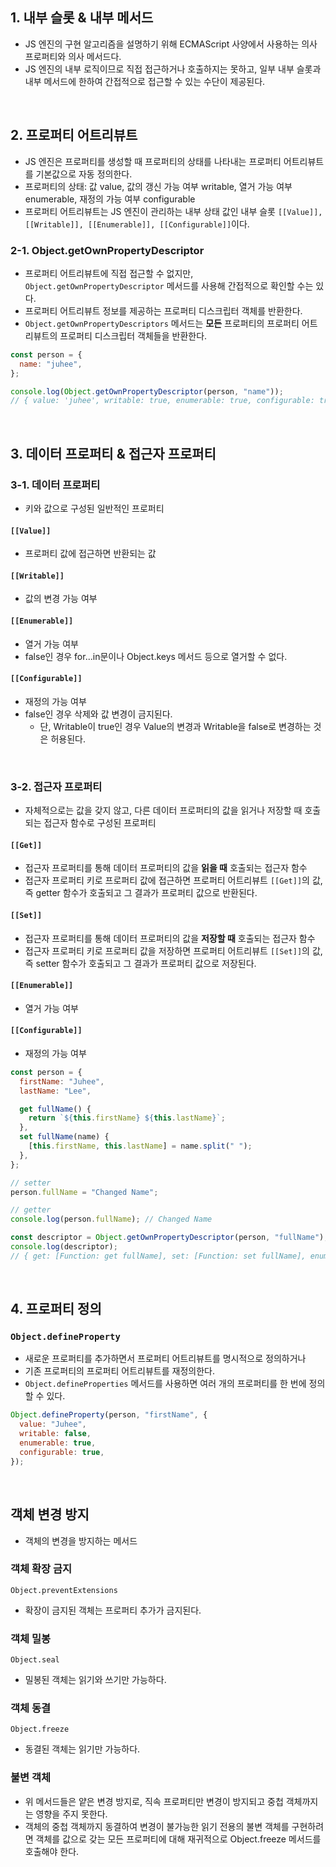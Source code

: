 ## 1. 내부 슬롯 & 내부 메서드
- JS 엔진의 구현 알고리즘을 설명하기 위해 ECMAScript 사양에서 사용하는 의사 프로퍼티와 의사 메서드다.
- JS 엔진의 내부 로직이므로 직접 접근하거나 호출하지는 못하고, 일부 내부 슬롯과 내부 메서드에 한하여 간접적으로 접근할 수 있는 수단이 제공된다.

<br/>

## 2. 프로퍼티 어트리뷰트
- JS 엔진은 프로퍼티를 생성할 때 프로퍼티의 상태를 나타내는 프로퍼티 어트리뷰트를 기본값으로 자동 정의한다.
- 프로퍼티의 상태: 값 value, 값의 갱신 가능 여부 writable, 열거 가능 여부 enumerable, 재정의 가능 여부 configurable
- 프로퍼티 어트리뷰트는 JS 엔진이 관리하는 내부 상태 값인 내부 슬롯 `[[Value]], [[Writable]], [[Enumerable]], [[Configurable]]`이다.

### 2-1. Object.getOwnPropertyDescriptor
- 프로퍼티 어트리뷰트에 직접 접근할 수 없지만, `Object.getOwnPropertyDescriptor` 메서드를 사용해 간접적으로 확인할 수는 있다.
- 프로퍼티 어트리뷰트 정보를 제공하는 프로퍼티 디스크립터 객체를 반환한다.
- `Object.getOwnPropertyDescriptors` 메서드는 **모든** 프로퍼티의 프로퍼티 어트리뷰트의 프로퍼티 디스크립터 객체들을 반환한다.

```js
const person = {
  name: "juhee",
};

console.log(Object.getOwnPropertyDescriptor(person, "name"));
// { value: 'juhee', writable: true, enumerable: true, configurable: true }
```

<br/>

## 3. 데이터 프로퍼티 & 접근자 프로퍼티
### 3-1. 데이터 프로퍼티
- 키와 값으로 구성된 일반적인 프로퍼티
#### `[[Value]]` 
- 프로퍼티 값에 접근하면 반환되는 값
#### `[[Writable]]` 
- 값의 변경 가능 여부
#### `[[Enumerable]]` 
- 열거 가능 여부
- false인 경우 for...in문이나 Object.keys 메서드 등으로 열거할 수 없다.
#### `[[Configurable]]` 
- 재정의 가능 여부
- false인 경우 삭제와 값 변경이 금지된다.
  - 단, Writable이 true인 경우 Value의 변경과 Writable을 false로 변경하는 것은 허용된다.

<br/>

### 3-2. 접근자 프로퍼티
- 자체적으로는 값을 갖지 않고, 다른 데이터 프로퍼티의 값을 읽거나 저장할 때 호출되는 접근자 함수로 구성된 프로퍼티
#### `[[Get]]` 
- 접근자 프로퍼티를 통해 데이터 프로퍼티의 값을 **읽을 때** 호출되는 접근자 함수
- 접근자 프로퍼티 키로 프로퍼티 값에 접근하면 프로퍼티 어트리뷰트 `[[Get]]`의 값, 즉 getter 함수가 호출되고 그 결과가 프로퍼티 값으로 반환된다.
#### `[[Set]]` 
- 접근자 프로퍼티를 통해 데이터 프로퍼티의 값을 **저장할 때** 호출되는 접근자 함수
- 접근자 프로퍼티 키로 프로퍼티 값을 저장하면 프로퍼티 어트리뷰트 `[[Set]]`의 값, 즉 setter 함수가 호출되고 그 결과가 프로퍼티 값으로 저장된다.
#### `[[Enumerable]]` 
- 열거 가능 여부
#### `[[Configurable]]` 
- 재정의 가능 여부

```js
const person = {
  firstName: "Juhee",
  lastName: "Lee",

  get fullName() {
    return `${this.firstName} ${this.lastName}`;
  },
  set fullName(name) {
    [this.firstName, this.lastName] = name.split(" ");
  },
};

// setter
person.fullName = "Changed Name";

// getter
console.log(person.fullName); // Changed Name

const descriptor = Object.getOwnPropertyDescriptor(person, "fullName");
console.log(descriptor);
// { get: [Function: get fullName], set: [Function: set fullName], enumerable: true, configurable: true }
```

<br/>

## 4. 프로퍼티 정의
### `Object.defineProperty`
- 새로운 프로퍼티를 추가하면서 프로퍼티 어트리뷰트를 명시적으로 정의하거나
- 기존 프로퍼티의 프로퍼티 어트리뷰트를 재정의한다.
- `Object.defineProperties` 메서드를 사용하면 여러 개의 프로퍼티를 한 번에 정의할 수 있다.

```js
Object.defineProperty(person, "firstName", {
  value: "Juhee",
  writable: false,
  enumerable: true,
  configurable: true,
});
```

<br/>

## 객체 변경 방지
- 객체의 변경을 방지하는 메서드

### 객체 확장 금지
`Object.preventExtensions`
- 확장이 금지된 객체는 프로퍼티 추가가 금지된다.
### 객체 밀봉
`Object.seal`
- 밀봉된 객체는 읽기와 쓰기만 가능하다.
### 객체 동결
`Object.freeze`
- 동결된 객체는 읽기만 가능하다.
### 불변 객체
- 위 메서드들은 얕은 변경 방지로, 직속 프로퍼티만 변경이 방지되고 중첩 객체까지는 영향을 주지 못한다.
- 객체의 중첩 객체까지 동결하여 변경이 불가능한 읽기 전용의 불변 객체를 구현하려면 객체를 값으로 갖는 모든 프로퍼티에 대해 재귀적으로 Object.freeze 메서드를 호출해야 한다.